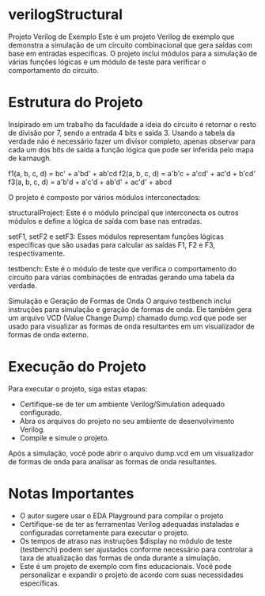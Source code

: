 # verilogStructural

Projeto Verilog de Exemplo
Este é um projeto Verilog de exemplo que demonstra a simulação de um circuito combinacional que gera saídas com base em entradas específicas. O projeto inclui módulos para a simulação de várias funções lógicas e um módulo de teste para verificar o comportamento do circuito.

# Estrutura do Projeto
Insipirado em um trabalho da faculdade a ideia do circuito é retornar o resto de divisão por 7, sendo a entrada 4 bits e saída 3. 
Usando a tabela da verdade não é necessário fazer um divisor completo, apenas observar para cada um dos bits de saída a função lógica que pode ser inferida pelo mapa de karnaugh. 

f1(a, b, c, d) = bc' + a'bd' + ab'cd
f2(a, b, c, d) = a'b'c + a'cd' + ac'd + b'cd'
f3(a, b, c, d) = a'b'd + a'c'd + ab'd' + ac'd' + abcd

O projeto é composto por vários módulos interconectados:

structuralProject: Este é o módulo principal que interconecta os outros módulos e define a lógica de saída com base nas entradas.

setF1, setF2 e setF3: Esses módulos representam funções lógicas específicas que são usadas para calcular as saídas F1, F2 e F3, respectivamente.

testbench: Este é o módulo de teste que verifica o comportamento do circuito para várias combinações de entradas gerando uma tabela da verdade. 

Simulação e Geração de Formas de Onda
O arquivo testbench inclui instruções para simulação e geração de formas de onda. Ele também gera um arquivo VCD (Value Change Dump) chamado dump.vcd que pode ser usado para visualizar as formas de onda resultantes em um visualizador de formas de onda externo.

# Execução do Projeto
Para executar o projeto, siga estas etapas:

- Certifique-se de ter um ambiente Verilog/Simulation adequado configurado.
- Abra os arquivos do projeto no seu ambiente de desenvolvimento Verilog.
- Compile e simule o projeto.

Após a simulação, você pode abrir o arquivo dump.vcd em um visualizador de formas de onda para analisar as formas de onda resultantes.

# Notas Importantes
- O autor sugere usar o EDA Playground para compilar o projeto
- Certifique-se de ter as ferramentas Verilog adequadas instaladas e configuradas corretamente para executar o projeto.
- Os tempos de atraso nas instruções $display no módulo de teste (testbench) podem ser ajustados conforme necessário para controlar a taxa de atualização das formas de onda durante a simulação.
- Este é um projeto de exemplo com fins educacionais. Você pode personalizar e expandir o projeto de acordo com suas necessidades específicas.
